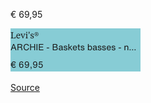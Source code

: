 € 69,95

![](zalando-teva-42-ARCHIE_-_Baskets_basses_-_navy_blue.png)

[Source](https://fr.zalando.be/homme/teva__taille-42/?sold_by_zalando=true)